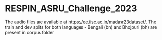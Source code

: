 # RESPIN_ASRU_Challenge_2023

The audio files are available at https://ee.iisc.ac.in/madasr23dataset/.
The train and dev splits for both languages - Bengali (bn) and Bhojpuri (bh) are present in corpus folder
